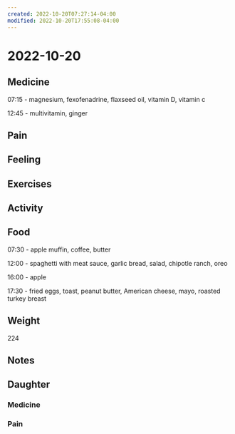 ```yaml
---
created: 2022-10-20T07:27:14-04:00
modified: 2022-10-20T17:55:08-04:00
---
```


# 2022-10-20

## Medicine

07:15 - magnesium, fexofenadrine, flaxseed oil, vitamin D, vitamin c 

12:45 - multivitamin, ginger

## Pain


## Feeling


## Exercises


## Activity


## Food

07:30 - apple muffin, coffee, butter 

12:00 - spaghetti with meat sauce, garlic bread, salad, chipotle ranch, oreo

16:00 - apple

17:30 - fried eggs, toast, peanut butter, American cheese, mayo, roasted turkey breast

## Weight

224

## Notes

## Daughter


### Medicine


### Pain
